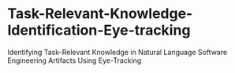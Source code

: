 # Task-Relevant-Knowledge-Identification-Eye-tracking
Identifying Task-Relevant Knowledge in Natural Language Software Engineering Artifacts Using Eye-Tracking
